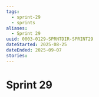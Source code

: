 ```yaml
---
tags:
  - sprint-29
  - sprints
aliases:
  - Sprint 29
uuid: 0003-0129-SPRNTDIR-SPRINT29
dateStarted: 2025-08-25
dateEnded: 2025-09-07
stories:
---
```

# Sprint 29

